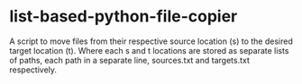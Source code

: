 # list-based-python-file-copier
A script to move files from their respective source location (s) to the desired  target location (t). Where each s and t locations are stored as separate lists of paths, each path in a separate line, sources.txt and targets.txt respectively.
